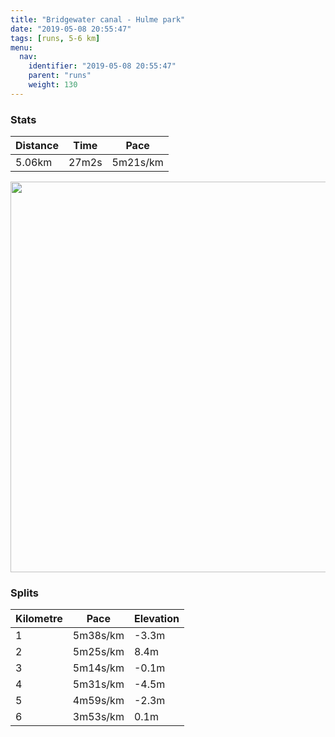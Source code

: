 ```yaml
---
title: "Bridgewater canal - Hulme park"
date: "2019-05-08 20:55:47"
tags: [runs, 5-6 km]
menu:
  nav:
    identifier: "2019-05-08 20:55:47"
    parent: "runs"
    weight: 130
---
```


### Stats

| Distance | Time | Pace |
|----------|------|------|
|5.06km|27m2s|5m21s/km|

<img src='https://maps.googleapis.com/maps/api/staticmap?maptype=terrain&path=enc:}~jeIv{xLUISUkAiCIe@A[KcA?MBSZWHKAMEYS{@O]OSEa@?_@M[[g@]sAy@kFI{ABi@^q@d@WXU^?ZKt@i@@iDC}@@}@?G^q@MaAi@cAIa@AiAFcA@i@NUj@g@HG\GHFPVf@nABb@VH?`@`@h@RLPPb@YHYLUPGPCTBr@{@LWB]Ha@Z_AH[I_@MYGe@Op@HR@Bj@`@j@RLREf@Ha@LIPFJJD\EfDBZ@FH@FGR]XQRSSgAC[A{A@[Fc@Ne@HKLId@k@v@k@`@Mp@I\CPBVFZPd@h@Rd@X`ABZEN_BjAYHQHIH_@Ji@Xc@LMJi@Do@TK?Qu@IqA?w@J_AHU|@gAjAo@j@If@Cr@JTLh@d@T`@\nA@PANGH]Ro@ToAr@WDcAb@w@Rs@XSBGMG[Gu@A}@F{AHSV[P[x@s@l@Ux@Kf@Bh@Nf@b@`@n@`@jA@ZCFKL_Br@w@d@cC|@a@Tm@PGH@DABc@l@g@j@E?CGIs@CgCAa@EQKKM?ONEPC?C[@]CGGCQ?MGGBC`@ShAGTKF[HEDU\YVi@t@_@t@UXGDIAOM[e@q@mAk@s@Mk@Gm@GWYXUt@Yb@Ul@ER@^LXFTPVHXJj@@~@PdC?VOfAI~@?v@KJw@\g@ZWLKHYf@Sp@Gd@?b@Px@Rh@VbANl@Ff@Tn@D`ATZBLB^G|APp@d@`@FXFp@R~@fAzBXV@LCFE@EC@X&key=AIzaSyBPVQ_iynBzLujdhfLzy8Z-5zczbktE55k&size=800x800&scale=2&markers=color:yellow|label:S|53.47327,-2.26252&markers=color:green|label:F|53.47303999999997,-2.262330000000001' width='625' />

### Splits

| Kilometre | Pace | Elevation |
|------|------|-----------|
|1|5m38s/km|-3.3m|
|2|5m25s/km|8.4m|
|3|5m14s/km|-0.1m|
|4|5m31s/km|-4.5m|
|5|4m59s/km|-2.3m|
|6|3m53s/km|0.1m|
